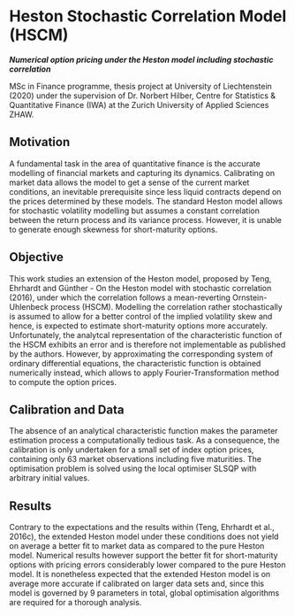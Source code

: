 # Heston Stochastic Correlation Model (HSCM)
***Numerical option pricing under the Heston model including stochastic correlation*** 

MSc in Finance programme, thesis project at University of Liechtenstein (2020) under the supervision of Dr. Norbert Hilber, Centre for Statistics & Quantitative Finance (IWA) at the Zurich University of Applied Sciences ZHAW. 

## Motivation
A fundamental task in the area of quantitative finance is the accurate modelling of financial markets and capturing its dynamics. Calibrating on market data allows the model to get a sense of the current market conditions, an inevitable prerequisite since less liquid contracts depend on the prices determined by these models. The standard Heston model allows for stochastic volatility modelling but assumes a constant correlation between the return process and its variance process. However, it is unable to generate enough skewness for short-maturity options. 

## Objective
This work studies an extension of the Heston model, proposed by Teng, Ehrhardt and Günther - On the Heston model with stochastic correlation (2016), under which the correlation follows a mean-reverting Ornstein-Uhlenbeck process (HSCM). Modelling the correlation rather stochastically is assumed to allow for a better control of the implied volatility skew and hence, is expected to estimate short-maturity options more accurately. Unfortunately, the analytcal representation of the characteristic function of the HSCM exhibits an error and is therefore not implementable as published by the authors. However, by approximating the corresponding system of ordinary differential equations, the characteristic function is obtained numerically instead, which allows to apply Fourier-Transformation method to compute the option prices. 

## Calibration and Data
The absence of an analytical characteristic function makes the parameter estimation process a computationally tedious task. As a consequence, the calibration is only undertaken for a small set of index option prices, containing only 63 market observations including five maturities. The optimisation problem is solved using the local optimiser SLSQP with arbitrary initial values. 

## Results
Contrary to the expectations and the results within (Teng, Ehrhardt et al., 2016c), the extended Heston model under these conditions does not yield on average a better fit to market data as compared to the pure Heston model. Numerical results however support the better fit for short-maturity options with pricing errors considerably lower compared to the pure Heston model. It is nonetheless expected that the extended Heston model is on average more accurate if calibrated on larger data sets and, since this model is governed by 9 parameters in total, global optimisation algorithms are required for a thorough analysis.
